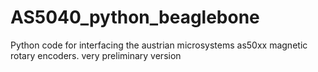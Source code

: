 # AS5040_python_beaglebone
Python code for interfacing the austrian microsystems as50xx magnetic rotary encoders.
very preliminary version
